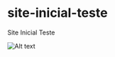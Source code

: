 # site-inicial-teste
Site Inicial Teste

<img title="a title" alt="Alt text" src="/images/boo.svg">
